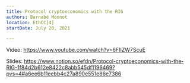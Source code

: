 ```yaml
---
title: Protocol cryptoeconomics with the RIG
authors: Barnabé Monnot
location: EthCC[4]
startDate: July 20, 2021

---
```


Video: <https://www.youtube.com/watch?v=6FIIZW7ScuE>

Slides: <https://www.notion.so/efdn/Protocol-cryptoeconomics-with-the-RIG-1f84d2b612e8422c8abb545df1196469?pvs=4#a6ee6b11eebb4c27a890e551e86e7386>